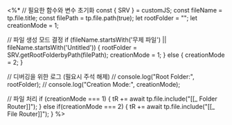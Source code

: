 <%*
// 필요한 함수와 변수 초기화
const { SRV } = customJS;
const fileName = tp.file.title;
const filePath = tp.file.path(true);
let rootFolder = "";
let creationMode = 1;

// 파일 생성 모드 결정
if (fileName.startsWith('무제 파일') || fileName.startsWith('Untitled')) {
    rootFolder = SRV.getRootFolderbyPath(filePath);
    creationMode = 1;
} else {
    creationMode = 2;
}

// 디버깅을 위한 로그 (필요시 주석 해제)
// console.log("Root Folder:", rootFolder);
// console.log("Creation Mode:", creationMode);

// 파일 처리
if (creationMode === 1) {
    tR += await tp.file.include("[[_ Folder Router]]");
} else if(creationMode === 2) {
    tR += await tp.file.include("[[_ File Router]]");
}
%>